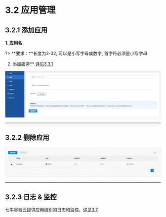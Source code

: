# 3.2 应用管理

## 3.2.1 添加应用

**1. 应用名**

?> **要求：**长度为2-32, 可以是小写字母或数字, 首字符必须是小写字母

2. 添加服务** [详见3.3.1](/user-guide/service?id=_331-%e6%b7%bb%e5%8a%a0%e6%9c%8d%e5%8a%a1)

![添加应用](_figures/user-guide/app-create.png)

***
## 3.2.2 删除应用

![删除应用](_figures/user-guide/app-delete.gif)

***
## 3.2.3 日志 & 监控

七牛容器云提供应用级别的日志和监控。[详见3.7](user-guide/log-and-monitor.md)
